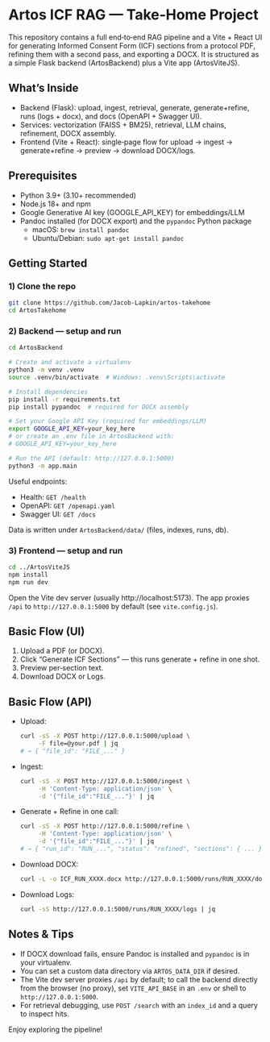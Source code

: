 # Artos ICF RAG — Take‑Home Project

This repository contains a full end‑to‑end RAG pipeline and a Vite + React UI for generating Informed Consent Form (ICF) sections from a protocol PDF, refining them with a second pass, and exporting a DOCX. It is structured as a simple Flask backend (ArtosBackend) plus a Vite app (ArtosViteJS).

## What’s Inside
- Backend (Flask): upload, ingest, retrieval, generate, generate+refine, runs (logs + docx), and docs (OpenAPI + Swagger UI).
- Services: vectorization (FAISS + BM25), retrieval, LLM chains, refinement, DOCX assembly.
- Frontend (Vite + React): single‑page flow for upload → ingest → generate+refine → preview → download DOCX/logs.

## Prerequisites
- Python 3.9+ (3.10+ recommended)
- Node.js 18+ and npm
- Google Generative AI key (GOOGLE_API_KEY) for embeddings/LLM
- Pandoc installed (for DOCX export) and the `pypandoc` Python package
  - macOS: `brew install pandoc`
  - Ubuntu/Debian: `sudo apt-get install pandoc`

## Getting Started

### 1) Clone the repo
```bash
git clone https://github.com/Jacob-Lapkin/artos-takehome
cd ArtosTakehome
```

### 2) Backend — setup and run
```bash
cd ArtosBackend

# Create and activate a virtualenv
python3 -m venv .venv
source .venv/bin/activate  # Windows: .venv\Scripts\activate

# Install dependencies
pip install -r requirements.txt
pip install pypandoc  # required for DOCX assembly

# Set your Google API Key (required for embeddings/LLM)
export GOOGLE_API_KEY=your_key_here
# or create an .env file in ArtosBackend with:
# GOOGLE_API_KEY=your_key_here

# Run the API (default: http://127.0.0.1:5000)
python3 -m app.main
```

Useful endpoints:
- Health: `GET /health`
- OpenAPI: `GET /openapi.yaml`
- Swagger UI: `GET /docs`

Data is written under `ArtosBackend/data/` (files, indexes, runs, db).

### 3) Frontend — setup and run
```bash
cd ../ArtosViteJS
npm install
npm run dev
```

Open the Vite dev server (usually http://localhost:5173). The app proxies `/api` to `http://127.0.0.1:5000` by default (see `vite.config.js`).

## Basic Flow (UI)
1) Upload a PDF (or DOCX).
2) Click “Generate ICF Sections” — this runs generate + refine in one shot.
3) Preview per‑section text.
4) Download DOCX or Logs.

## Basic Flow (API)
- Upload:
  ```bash
  curl -sS -X POST http://127.0.0.1:5000/upload \
       -F file=@your.pdf | jq
  # → { "file_id": "FILE_..." }
  ```
- Ingest:
  ```bash
  curl -sS -X POST http://127.0.0.1:5000/ingest \
       -H 'Content-Type: application/json' \
       -d '{"file_id":"FILE_..."}' | jq
  ```
- Generate + Refine in one call:
  ```bash
  curl -sS -X POST http://127.0.0.1:5000/refine \
       -H 'Content-Type: application/json' \
       -d '{"file_id":"FILE_..."}' | jq
  # → { "run_id": "RUN_...", "status": "refined", "sections": { ... }, "queries": { ... } }
  ```
- Download DOCX:
  ```bash
  curl -L -o ICF_RUN_XXXX.docx http://127.0.0.1:5000/runs/RUN_XXXX/docx
  ```
- Download Logs:
  ```bash
  curl -sS http://127.0.0.1:5000/runs/RUN_XXXX/logs | jq
  ```

## Notes & Tips
- If DOCX download fails, ensure Pandoc is installed and `pypandoc` is in your virtualenv.
- You can set a custom data directory via `ARTOS_DATA_DIR` if desired.
- The Vite dev server proxies `/api` by default; to call the backend directly from the browser (no proxy), set `VITE_API_BASE` in an `.env` or shell to `http://127.0.0.1:5000`.
- For retrieval debugging, use `POST /search` with an `index_id` and a query to inspect hits.

Enjoy exploring the pipeline!

